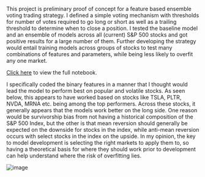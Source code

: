 This project is preliminary proof of concept for a feature based ensemble voting trading strategy. I defined a simple voting mechanism with thresholds for number of votes required to go long or short as well as a trailing threshold to determine when to close a position. I tested the baseline model and an ensemble of models across all (current) S&P 500 stocks and got positive results for a large number of them. Further developing the strategy would entail training models across groups of stocks to test many combinations of features and parameters, while being less likely to overfit any one market. 

[Click here](https://github.com/billyfrog8/Ensemble/blob/main/Ensemble.ipynb) to view the full notebook.

I specifically coded the binary features in a manner that I thought would lead the model to perform best on popular and volatile stocks. As seen below, this appears to have worked based on stocks like TSLA, PLTR, NVDA, MRNA etc. being among the top performers. Across these stocks, it generally appears that the models work better on the long side. One reason would be survivorship bias from not having a historical composition of the S&P 500 Index, but the other is that mean reversion should generally be expected on the downside for stocks in the index, while anti-mean reversion occurs with select stocks in the index on the upside. In my opinion, the key to model development is selecting the right markets to apply them to, so having a theoretical basis for where they should work prior to development can help understand where the risk of overfitting lies.

![image](https://github.com/user-attachments/assets/1bd4928f-44ef-4c35-a08a-be547359b91c)
